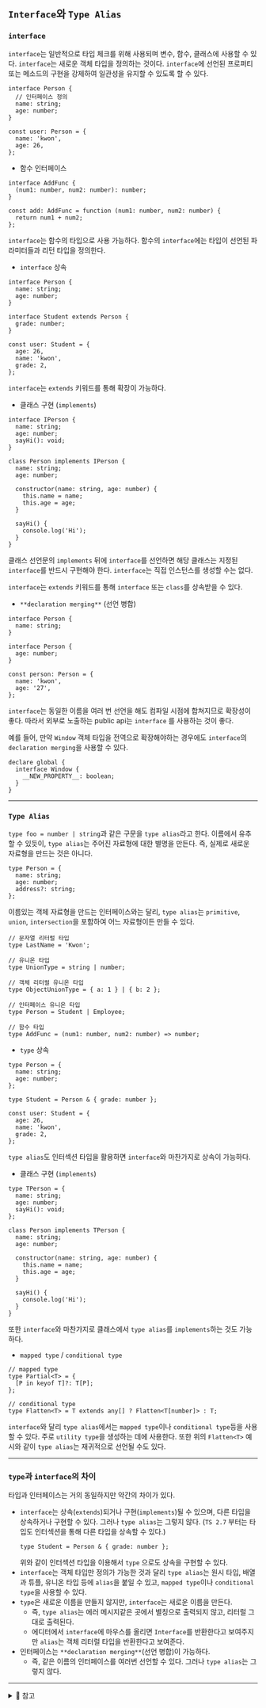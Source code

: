 ## `Interface`와 `Type Alias`

### `interface`

`interface`는 일반적으로 타입 체크를 위해 사용되며 변수, 함수, 클래스에 사용할 수 있다. `interface`는 새로운 객체 타입을 정의하는 것이다. `interface`에 선언된 프로퍼티 또는 메소드의 구현을 강제하여 일관성을 유지할 수 있도록 할 수 있다.

```tsx
interface Person {
  // 인터페이스 정의
  name: string;
  age: number;
}

const user: Person = {
  name: 'kwon',
  age: 26,
};
```

- 함수 인터페이스

```tsx
interface AddFunc {
  (num1: number, num2: number): number;
}

const add: AddFunc = function (num1: number, num2: number) {
  return num1 + num2;
};
```

`interface`는 함수의 타입으로 사용 가능하다. 함수의 `interface`에는 타입이 선언된 파라미터들과 리턴 타입을 정의한다.

- `interface` 상속

```tsx
interface Person {
  name: string;
  age: number;
}

interface Student extends Person {
  grade: number;
}

const user: Student = {
  age: 26,
  name: 'kwon',
  grade: 2,
};
```

`interface`는 `extends` 키워드를 통해 확장이 가능하다.

- 클래스 구현 (`implements`)

```tsx
interface IPerson {
  name: string;
  age: number;
  sayHi(): void;
}

class Person implements IPerson {
  name: string;
  age: number;

  constructor(name: string, age: number) {
    this.name = name;
    this.age = age;
  }

  sayHi() {
    console.log('Hi');
  }
}
```

클래스 선언문의 `implements` 뒤에 `interface`를 선언하면 해당 클래스는 지정된 `interface`를 반드시 구현해야 한다. `interface`는 직접 인스턴스를 생성할 수는 없다.

`interface`는 `extends` 키워드를 통해 `interface` 또는 `class`를 상속받을 수 있다.

- `**declaration merging**` (선언 병합)

```tsx
interface Person {
  name: string;
}

interface Person {
  age: number;
}

const person: Person = {
  name: 'kwon',
  age: '27',
};
```

`interface`는 동일한 이름을 여러 번 선언을 해도 컴파일 시점에 합쳐지므로 확장성이 좋다. 따라서 외부로 노출하는 public api는 `interface` 를 사용하는 것이 좋다.

예를 들어, 만약 `Window` 객체 타입을 전역으로 확장해야하는 경우에도 `interface`의 `declaration merging`을 사용할 수 있다.

```tsx
declare global {
  interface Window {
    __NEW_PROPERTY__: boolean;
  }
}
```

---

### `Type Alias`

`type foo = number | string`과 같은 구문을 `type alias`라고 한다. 이름에서 유추할 수 있듯이, `type alias`는 주어진 자료형에 대한 별명을 만든다. 즉, 실제로 새로운 자료형을 만드는 것은 아니다.

```tsx
type Person = {
  name: string;
  age: number;
  address?: string;
};
```

이름있는 객체 자료형을 만드는 인터페이스와는 달리, `type alias`는 `primitive`, `union`, `intersection`을 포함하여 어느 자료형이든 만들 수 있다.

```tsx
// 문자열 리터럴 타입
type LastName = 'Kwon';

// 유니온 타입
type UnionType = string | number;

// 객체 리터럴 유니온 타입
type ObjectUnionType = { a: 1 } | { b: 2 };

// 인터페이스 유니온 타입
type Person = Student | Employee;

// 함수 타입
type AddFunc = (num1: number, num2: number) => number;
```

- `type` 상속

```tsx
type Person = {
  name: string;
  age: number;
};

type Student = Person & { grade: number };

const user: Student = {
  age: 26,
  name: 'kwon',
  grade: 2,
};
```

`type alias`도 인터섹션 타입을 활용하면 `interface`와 마찬가지로 상속이 가능하다.

- 클래스 구현 (`implements`)

```tsx
type TPerson = {
  name: string;
  age: number;
  sayHi(): void;
};

class Person implements TPerson {
  name: string;
  age: number;

  constructor(name: string, age: number) {
    this.name = name;
    this.age = age;
  }

  sayHi() {
    console.log('Hi');
  }
}
```

또한 `interface`와 마찬가지로 클래스에서 `type alias`를 `implements`하는 것도 가능하다.

- `mapped type` / `conditional type`

```tsx
// mapped type
type Partial<T> = {
  [P in keyof T]?: T[P];
};

// conditional type
type Flatten<T> = T extends any[] ? Flatten<T[number]> : T;
```

`interface`와 달리 `type alias`에서는 `mapped type`이나 `conditional type`등을 사용할 수 있다. 주로 `utility type`을 생성하는 데에 사용한다. 또한 위의 `Flatten<T>` 예시와 같이 `type alias`는 재귀적으로 선언될 수도 있다.

---

### `type`과 `interface`의 차이

타입과 인터페이스는 거의 동일하지만 약간의 차이가 있다.

- `interface`는 상속(`extends`)되거나 구현(`implements`)될 수 있으며, 다른 타입을 상속하거나 구현할 수 있다. 그러나 `type alias`는 그렇지 않다. (`TS 2.7` 부터는 타입도 인터섹션을 통해 다른 타입을 상속할 수 있다.)
  ```tsx
  type Student = Person & { grade: number };
  ```
  위와 같이 인터섹션 타입을 이용해서 `type` 으로도 상속을 구현할 수 있다.
- `interface`는 객체 타입만 정의가 가능한 것과 달리 `type alias`는 원시 타입, 배열과 튜플, 유니온 타입 등에 `alias`을 붙일 수 있고, `mapped type`이나 `conditional type`을 사용할 수 있다.
- `type`은 새로운 이름을 만들지 않지만, `interface`는 새로운 이름을 만든다.
  - 즉, `type alias`는 에러 메시지같은 곳에서 별칭으로 출력되지 않고, 리터럴 그대로 출력된다.
  - 에디터에서 `interface`에 마우스를 올리면 `Interface`를 반환한다고 보여주지만 `alias`는 객체 리터럴 타입을 반환한다고 보여준다.
- 인터페이스는 `**declaration merging**`(선언 병합)이 가능하다.
  - 즉, 같은 이름의 인터페이스를 여러번 선언할 수 있다. 그러나 `type alias`는 그렇지 않다.

---

<details>
    <summary> 🔖 참고 </summary>

> [https://www.typescriptlang.org/docs/handbook/2/everyday-types.html#type-aliases](https://www.typescriptlang.org/docs/handbook/2/everyday-types.html#type-aliases)
>
> [https://typescript-kr.github.io/pages/advanced-types.html#인터페이스-vs-타입-별칭-interfaces-vs-type-aliases](https://typescript-kr.github.io/pages/advanced-types.html#%EC%9D%B8%ED%84%B0%ED%8E%98%EC%9D%B4%EC%8A%A4-vs-%ED%83%80%EC%9E%85-%EB%B3%84%EC%B9%AD-interfaces-vs-type-aliases)
>
> [https://stackoverflow.com/questions/37233735/interfaces-vs-types-in-typescript](https://stackoverflow.com/questions/37233735/interfaces-vs-types-in-typescript)
>
> [https://joonsungum.github.io/post/2019-02-25-typescript-interface-and-type-alias/](https://joonsungum.github.io/post/2019-02-25-typescript-interface-and-type-alias/)
>
> [https://kjwsx23.tistory.com/466](https://kjwsx23.tistory.com/466)
>
> [https://yceffort.kr/2021/03/typescript-interface-vs-type](https://yceffort.kr/2021/03/typescript-interface-vs-type)
>
> [https://poiemaweb.com/typescript-alias](https://poiemaweb.com/typescript-alias)
>
> [https://poiemaweb.com/typescript-interface](https://poiemaweb.com/typescript-interface)

</details>
